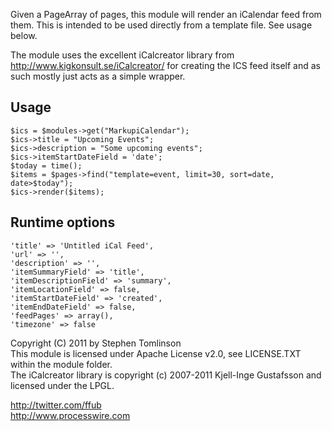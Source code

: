 Given a PageArray of pages, this module will render an iCalendar feed from them. 
This is intended to be used directly from a template file. See usage below.

The module uses the excellent iCalcreator library from http://www.kigkonsult.se/iCalcreator/
for creating the ICS feed itself and as such mostly just acts as a simple wrapper.

Usage
-----

	$ics = $modules->get("MarkupiCalendar"); 
	$ics->title = "Upcoming Events";
	$ics->description = "Some upcoming events";
	$ics->itemStartDateField = 'date';
	$today = time();
	$items = $pages->find("template=event, limit=30, sort=date, date>$today");
	$ics->render($items); 

Runtime options
---------------

	'title' => 'Untitled iCal Feed',
	'url' => '', 
	'description' => '', 
	'itemSummaryField' => 'title',
	'itemDescriptionField' => 'summary',
	'itemLocationField' => false,
	'itemStartDateField' => 'created',
	'itemEndDateField' => false,
	'feedPages' => array(),
	'timezone' => false

Copyright (C) 2011 by Stephen Tomlinson  
This module is licensed under Apache License v2.0, see LICENSE.TXT within the module folder.  
The iCalcreator library is copyright (c) 2007-2011 Kjell-Inge Gustafsson and licensed under the LPGL.

http://twitter.com/ffub  
http://www.processwire.com  
